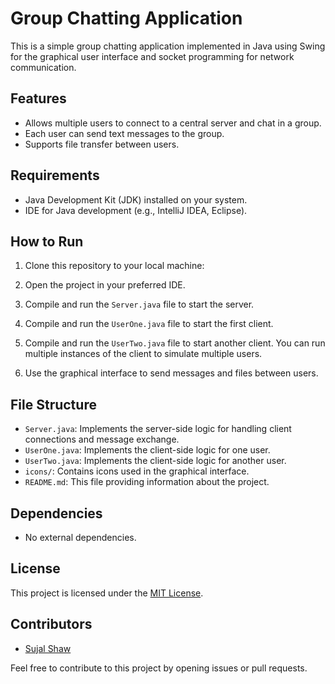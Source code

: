 # Group Chatting Application

This is a simple group chatting application implemented in Java using Swing for the graphical user interface and socket programming for network communication.

## Features

- Allows multiple users to connect to a central server and chat in a group.
- Each user can send text messages to the group.
- Supports file transfer between users.

## Requirements

- Java Development Kit (JDK) installed on your system.
- IDE for Java development (e.g., IntelliJ IDEA, Eclipse).

## How to Run

1. Clone this repository to your local machine:


2. Open the project in your preferred IDE.

3. Compile and run the `Server.java` file to start the server.

4. Compile and run the `UserOne.java` file to start the first client.

5. Compile and run the `UserTwo.java` file to start another client. You can run multiple instances of the client to simulate multiple users.

6. Use the graphical interface to send messages and files between users.

## File Structure

- `Server.java`: Implements the server-side logic for handling client connections and message exchange.
- `UserOne.java`: Implements the client-side logic for one user.
- `UserTwo.java`: Implements the client-side logic for another user.
- `icons/`: Contains icons used in the graphical interface.
- `README.md`: This file providing information about the project.

## Dependencies

- No external dependencies.

## License

This project is licensed under the [MIT License](LICENSE).

## Contributors

- [Sujal Shaw](https://github.com/sujalshaw01)

Feel free to contribute to this project by opening issues or pull requests.

